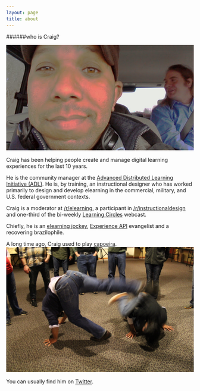 ```yaml
---
layout: page
title: about
---
```


######who is Craig?

![Craig in a car](/images/craig-in-a-car.jpg "Craig in a car")

Craig has been helping people create and manage digital learning experiences for the last 10 years. 

He is the community manager at the [Advanced Distributed Learning Initiative (ADL)](http://www.adlnet.gov/). He is, by training, an instructional designer who has worked primarily to design and develop elearning in the commercial, military, and U.S. federal government contexts.

Craig is a moderator at [/r/elearning](http://www.reddit.com/r/elearning), a participant in [/r/instructionaldesign](http://www.reddit.com/r/instructionaldesign) and one-third of the bi-weekly [Learning Circles](https://plus.google.com/115463965136868413336/posts) webcast.

Chiefly, he is an [elearning jockey](http://elearningjockey.blogspot.com/), [Experience API](http://xapi.adlnet.gov) evangelist and a recovering brazilophile.

A long time ago, Craig used to play [capoeira](http://en.wikipedia.org/wiki/Capoeira).
![Craig and Arvind playing capoeira at UptoAllofUs 2014](/images/up2allofus2014_capoeira.png "Craig and Arvind playing capoeira at UptoAllofUs 2014")

You can usually find him on [Twitter](http://www.twitter.com/oxala75).